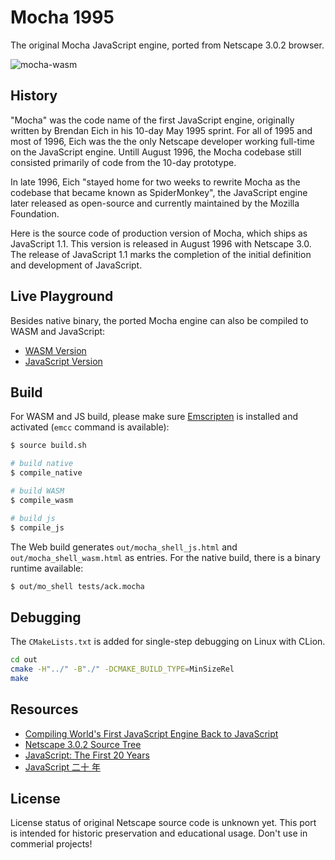 # Mocha 1995
The original Mocha JavaScript engine, ported from Netscape 3.0.2 browser.

![mocha-wasm](./blog/mocha-wasm.png)

## History
"Mocha" was the code name of the first JavaScript engine, originally written by Brendan Eich in his 10-day May 1995 sprint. For all of 1995 and most of 1996, Eich was the the only Netscape developer working full-time on the JavaScript engine. Untill August 1996, the Mocha codebase still consisted primarily of code from the 10-day prototype.

In late 1996, Eich "stayed home for two weeks to rewrite Mocha as the codebase that became known as SpiderMonkey", the JavaScript engine later released as open-source and currently maintained by the Mozilla Foundation.

Here is the source code of production version of Mocha, which ships as JavaScript 1.1. This version is released in August 1996 with Netscape 3.0. The release of JavaScript 1.1 marks the completion of the initial definition and development of JavaScript.

## Live Playground
Besides native binary, the ported Mocha engine can also be compiled to WASM and JavaScript:

* [WASM Version](https://mocha1995.js.org)
* [JavaScript Version](https://mocha1995.js.org#js)

## Build
For WASM and JS build, please make sure [Emscripten](https://emscripten.org/docs/getting_started/downloads.html) is installed and activated (`emcc` command is available):

``` sh
$ source build.sh

# build native
$ compile_native

# build WASM
$ compile_wasm

# build js
$ compile_js
```

The Web build generates `out/mocha_shell_js.html` and `out/mocha_shell_wasm.html` as entries. For the native build, there is a binary runtime available:

``` sh
$ out/mo_shell tests/ack.mocha
```

## Debugging
The `CMakeLists.txt` is added for single-step debugging on Linux with CLion.

``` sh
cd out
cmake -H"../" -B"./" -DCMAKE_BUILD_TYPE=MinSizeRel
make
```

## Resources
* [Compiling World's First JavaScript Engine Back to JavaScript](./blog/about.md)
* [Netscape 3.0.2 Source Tree](https://archive.org/details/netscape-communicator-3-0-2-source)
* [JavaScript: The First 20 Years](https://doi.org/10.1145/3386327)
* [JavaScript 二十 年](https://cn.history.js.org/)

## License
License status of original Netscape source code is unknown yet. This port is intended for historic preservation and educational usage. Don't use in commerial projects!
